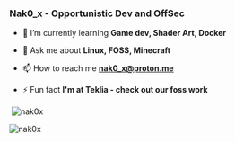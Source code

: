 <h3>Nak0_x - Opportunistic Dev and OffSec</h3>

- 🌱 I’m currently learning **Game dev, Shader Art, Docker**

- 💬 Ask me about **Linux, FOSS, Minecraft**

- 📫 How to reach me **nak0_x@proton.me**

- ⚡ Fun fact **I'm at Teklia - check out our foss work**
<p>
<p align="left" >&nbsp;<img align="center" src="https://github-readme-stats.vercel.app/api?username=nak0x&show_icons=true&title_color=d99536&text_color=1d1c21&bg_color=f8f6fc&locale=en" alt="nak0x" /></p>
<p align="left"><img align="center" src="https://github-readme-stats.vercel.app/api/top-langs?username=nak0x&show_icons=true&title_color=d9952c&text_color=1d1c21&bg_color=f8f6fc&locale=en&layout=compact" alt="nak0x" /></p>
</p>
